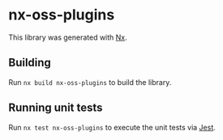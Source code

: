# nx-oss-plugins

This library was generated with [Nx](https://nx.dev).

## Building

Run `nx build nx-oss-plugins` to build the library.

## Running unit tests

Run `nx test nx-oss-plugins` to execute the unit tests via [Jest](https://jestjs.io).
